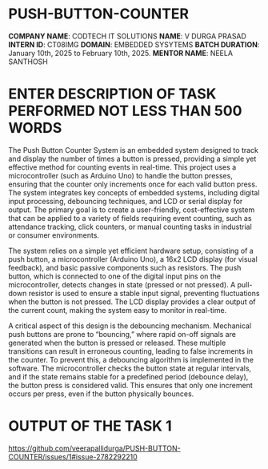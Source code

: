 # PUSH-BUTTON-COUNTER
**COMPANY NAME**: CODTECH IT SOLUTIONS
**NAME**: V DURGA PRASAD
**INTERN ID**: CT08IMG
**DOMAIN**: EMBEDDED SYSYTEMS
**BATCH DURATION**: January 10th, 2025 to February 10th, 2025.
**MENTOR NAME**: NEELA SANTHOSH

# ENTER DESCRIPTION OF TASK PERFORMED NOT LESS THAN 500 WORDS
The Push Button Counter System is an embedded system designed to track and display the number of times a button is pressed, providing a simple yet effective method for counting events in real-time. This project uses a microcontroller (such as Arduino Uno) to handle the button presses, ensuring that the counter only increments once for each valid button press. The system integrates key concepts of embedded systems, including digital input processing, debouncing techniques, and LCD or serial display for output. The primary goal is to create a user-friendly, cost-effective system that can be applied to a variety of fields requiring event counting, such as attendance tracking, click counters, or manual counting tasks in industrial or consumer environments.

The system relies on a simple yet efficient hardware setup, consisting of a push button, a microcontroller (Arduino Uno), a 16x2 LCD display (for visual feedback), and basic passive components such as resistors. The push button, which is connected to one of the digital input pins on the microcontroller, detects changes in state (pressed or not pressed). A pull-down resistor is used to ensure a stable input signal, preventing fluctuations when the button is not pressed. The LCD display provides a clear output of the current count, making the system easy to monitor in real-time.

A critical aspect of this design is the debouncing mechanism. Mechanical push buttons are prone to “bouncing,” where rapid on-off signals are generated when the button is pressed or released. These multiple transitions can result in erroneous counting, leading to false increments in the counter. To prevent this, a debouncing algorithm is implemented in the software. The microcontroller checks the button state at regular intervals, and if the state remains stable for a predefined period (debounce delay), the button press is considered valid. This ensures that only one increment occurs per press, even if the button physically bounces.
# OUTPUT OF THE TASK 1
https://github.com/veerapallidurga/PUSH-BUTTON-COUNTER/issues/1#issue-2782292210
